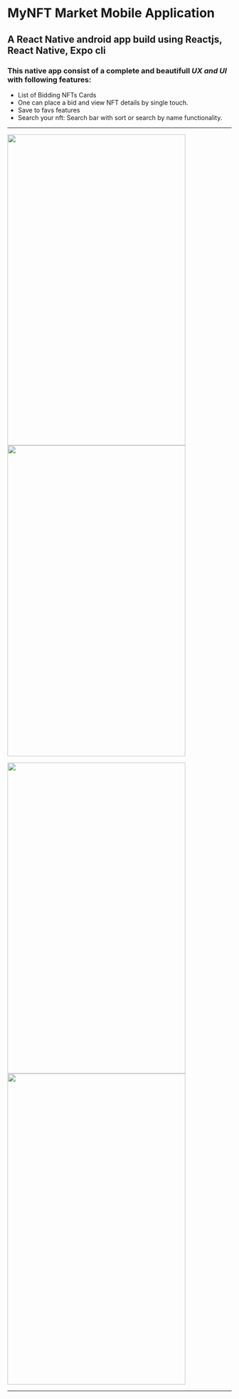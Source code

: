 # MyNFT Market Mobile Application
## A React Native android app build using **Reactjs, React Native, Expo cli**


### This native app consist of a complete and beautifull _UX and UI_ with following features:
- List of Bidding NFTs Cards
- One can place a bid and view NFT details by single touch.
- Save to favs features
- Search your nft: Search bar with sort or search by name functionality.

---
<img src="https://user-images.githubusercontent.com/65458743/215124239-41944a31-5cf4-46c0-bbe8-af1d85796ed8.jpeg" width="400" height="700"> <img src="https://user-images.githubusercontent.com/65458743/215124457-0e5dba67-8235-4804-ae8e-e39a58f9fcd3.jpeg" width="400" height="700">

<img src="https://user-images.githubusercontent.com/65458743/215124563-e2fb3f39-ff4f-465f-892d-98832e277951.jpeg" width="400" height="700"> <img src="https://user-images.githubusercontent.com/65458743/215124107-ced79fe9-1468-4454-9022-bab315a21037.jpeg" width="400" height="700">

---

